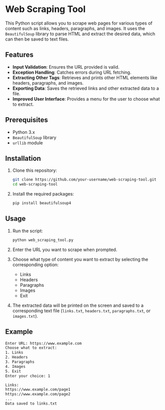 # Web Scraping Tool

This Python script allows you to scrape web pages for various types of content such as links, headers, paragraphs, and images. It uses the `BeautifulSoup` library to parse HTML and extract the desired data, which can then be saved to text files.

## Features

- **Input Validation**: Ensures the URL provided is valid.
- **Exception Handling**: Catches errors during URL fetching.
- **Extracting Other Tags**: Retrieves and prints other HTML elements like headers, paragraphs, and images.
- **Exporting Data**: Saves the retrieved links and other extracted data to a file.
- **Improved User Interface**: Provides a menu for the user to choose what to extract.

## Prerequisites

- Python 3.x
- `BeautifulSoup` library
- `urllib` module

## Installation

1. Clone this repository:
    ```sh
    git clone https://github.com/your-username/web-scraping-tool.git
    cd web-scraping-tool
    ```

2. Install the required packages:
    ```sh
    pip install beautifulsoup4
    ```

## Usage

1. Run the script:
    ```sh
    python web_scraping_tool.py
    ```

2. Enter the URL you want to scrape when prompted.

3. Choose what type of content you want to extract by selecting the corresponding option:
    - Links
    - Headers
    - Paragraphs
    - Images
    - Exit

4. The extracted data will be printed on the screen and saved to a corresponding text file (`links.txt`, `headers.txt`, `paragraphs.txt`, or `images.txt`).

## Example

```sh
Enter URL: https://www.example.com
Choose what to extract:
1. Links
2. Headers
3. Paragraphs
4. Images
5. Exit
Enter your choice: 1

Links:
https://www.example.com/page1
https://www.example.com/page2
...
Data saved to links.txt
